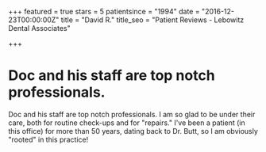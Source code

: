 +++
featured = true
stars = 5
patientsince = "1994"
date = "2016-12-23T00:00:00Z"
title = "David R."
title_seo = "Patient Reviews - Lebowitz Dental Associates"


+++

# Doc and his staff are top notch professionals.

Doc and his staff are top notch professionals. I am so glad to be under their care, both for routine check-ups and for "repairs." I've been a patient (in this office) for more than 50 years, dating back to Dr. Butt, so I am obviously "rooted" in this practice!
